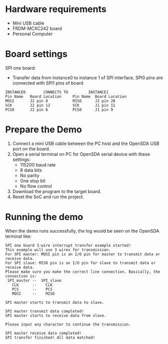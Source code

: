 Hardware requirements
===================
- Mini USB cable
- FRDM-MCXC242 board
- Personal Computer

Board settings
============
SPI one board:
  + Transfer data from instance0 to instance 1 of SPI interface, SPI0 pins are connected with
    SPI1 pins of board
~~~~~~~~~~~~~~~~~~~~~~~~~~~~~~~~~~~~~~~~~~~~~~~~~~~~~~
INSTANCE0        CONNECTS TO         INSTANCE1
Pin Name   Board Location     Pin Name  Board Location
MOSI       J2 pin 8           MISO      J2 pin 20
SCK        J2 pin 12          SCK       J1 pin 11
PCS0       J2 pin 6           PCS0      J1 pin 9
~~~~~~~~~~~~~~~~~~~~~~~~~~~~~~~~~~~~~~~~~~~~~~~~~~~~~~
Prepare the Demo
===============
1.  Connect a mini USB cable between the PC host and the OpenSDA USB port on the board.
2.  Open a serial terminal on PC for OpenSDA serial device with these settings:
    - 115200 baud rate
    - 8 data bits
    - No parity
    - One stop bit
    - No flow control
3.  Download the program to the target board.
4.  Reset the SoC and run the project.

Running the demo
===============
When the demo runs successfully, the log would be seen on the OpenSDA terminal like:

~~~~~~~~~~~~~~~~~~~~~~~~~~~~~~~~~~~~~~~
SPI one board 3-wire interrupt transfer example started!
This example will use 3 wires for transmission.
For SPI master: MOSI pin is an I/O pin for master to transmit data or receive data.
For SPI slave: MISO pin is an I/O pin for slave to transmit data or receive data.
Please make sure you make the correct line connection. Basically, the connection is: 
 SPI_master --  SPI_slave   
   CLK      --    CLK  
   PCS      --    PCS  
   MOSI     --    MISO  

SPI master starts to transmit data to slave.

SPI master transmit data completed!
SPI master starts to receive data from slave.

Please input any character to continue the transmission.

SPI master receive data completed!
SPI transfer finished! All data matched!
~~~~~~~~~~~~~~~~~~~~~~~~~~~~~~~~~~~~~~~
